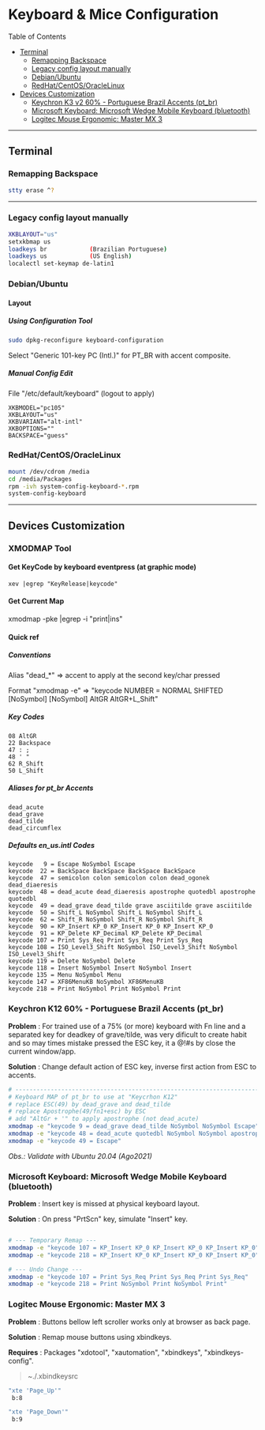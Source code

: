 # Keyboard & Mice Configuration

Table of Contents

* [Terminal](#terminal)
   * [Remapping Backspace](#remapping-backspace)
   * [Legacy config layout manually](#legacy-config-layout-manually)
   * [Debian/Ubuntu](#debianubuntu)
   * [RedHat/CentOS/OracleLinux](#redhatcentosoraclelinux)
* [Devices Customization](#devices-customization)
   * [Keychron K3 v2 60% - Portuguese Brazil Accents (pt_br)](#keychron-k3-v2-60---portuguese-brazil-accents-pt_br)
   * [Microsoft Keyboard: Microsoft Wedge Mobile Keyboard (bluetooth)](#microsoft-keyboard-microsoft-wedge-mobile-keyboard-bluetooth)
   * [Logitec Mouse Ergonomic: Master MX 3](#logitec-mouse-ergonomic-master-mx-3)

***

## Terminal

### Remapping Backspace

```bash
stty erase ^?
```

***

### Legacy config layout manually

```bash
XKBLAYOUT="us"
setxkbmap us
loadkeys br            (Brazilian Portuguese)
loadkeys us            (US English)
localectl set-keymap de-latin1
```

### Debian/Ubuntu

#### Layout 

##### Using Configuration Tool

```bash
sudo dpkg-reconfigure keyboard-configuration
```

Select "Generic 101-key PC (Intl.)" for PT_BR with accent composite.

##### Manual Config Edit

File "/etc/default/keyboard" (logout to apply)

```plain
XKBMODEL="pc105"
XKBLAYOUT="us"
XKBVARIANT="alt-intl"
XKBOPTIONS=""
BACKSPACE="guess"
```

### RedHat/CentOS/OracleLinux

```bash
mount /dev/cdrom /media
cd /media/Packages
rpm -ivh system-config-keyboard-*.rpm 
system-config-keyboard
```

***

## Devices Customization

### XMODMAP Tool

#### Get KeyCode by keyboard eventpress (at graphic mode)

```shell
xev |egrep "KeyRelease|keycode"
```

#### Get Current Map

  xmodmap -pke |egrep -i "print|ins"

#### Quick ref

##### _Conventions_

Alias "dead_*" => accent to apply at the second key/char pressed

Format "xmodmap -e" => "keycode NUMBER = NORMAL SHIFTED [NoSymbol] [NoSymbol] AltGR AltGR+L_Shift"

##### _Key Codes_

```plain
08 AltGR
22 Backspace
47 : ;
48 ' "
62 R_Shift
50 L_Shift
```

##### _Aliases for pt_br Accents_

```plain
dead_acute
dead_grave 
dead_tilde
dead_circumflex
```

##### _Defaults en_us.intl Codes_

```plain
keycode   9 = Escape NoSymbol Escape
keycode  22 = BackSpace BackSpace BackSpace BackSpace
keycode  47 = semicolon colon semicolon colon dead_ogonek dead_diaeresis
keycode  48 = dead_acute dead_diaeresis apostrophe quotedbl apostrophe quotedbl
keycode  49 = dead_grave dead_tilde grave asciitilde grave asciitilde
keycode  50 = Shift_L NoSymbol Shift_L NoSymbol Shift_L
keycode  62 = Shift_R NoSymbol Shift_R NoSymbol Shift_R
keycode  90 = KP_Insert KP_0 KP_Insert KP_0 KP_Insert KP_0
keycode  91 = KP_Delete KP_Decimal KP_Delete KP_Decimal
keycode 107 = Print Sys_Req Print Sys_Req Print Sys_Req
keycode 108 = ISO_Level3_Shift NoSymbol ISO_Level3_Shift NoSymbol ISO_Level3_Shift
keycode 119 = Delete NoSymbol Delete
keycode 118 = Insert NoSymbol Insert NoSymbol Insert
keycode 135 = Menu NoSymbol Menu
keycode 147 = XF86MenuKB NoSymbol XF86MenuKB
keycode 218 = Print NoSymbol Print NoSymbol Print
```

### __Keychron K12 60% - Portuguese Brazil Accents (pt_br)__

__Problem__ : For trained use of a 75% (or more) keyboard with Fn line and a separated key for deadkey of grave/tilde, was very dificult to create habit and so may times mistake pressed the ESC key, it a @!#s by close the current window/app.

__Solution__ : Change default action of ESC key, inverse first action from ESC to accents.

```bash
# ----------------------------------------------------------------------
# Keyboard MAP of pt_br to use at "Keycrhon K12"
# replace ESC(49) by dead_grave and dead_tilde
# replace Apostrophe(49/fn1+esc) by ESC
# add "AltGr + '" to apply apostrophe (not dead_acute)
xmodmap -e "keycode 9 = dead_grave dead_tilde NoSymbol NoSymbol Escape"
xmodmap -e "keycode 48 = dead_acute quotedbl NoSymbol NoSymbol apostrophe"
xmodmap -e "keycode 49 = Escape"
```

_Obs.: Validate with Ubuntu 20.04 (Ago2021)_

### __Microsoft Keyboard: Microsoft Wedge Mobile Keyboard (bluetooth)__

__Problem__ : Insert key is missed at physical keyboard layout.

__Solution__ : On press "PrtScn" key, simulate "Insert" key.

```bash

# --- Temporary Remap ---
xmodmap -e "keycode 107 = KP_Insert KP_0 KP_Insert KP_0 KP_Insert KP_0"
xmodmap -e "keycode 218 = KP_Insert KP_0 KP_Insert KP_0 KP_Insert KP_0"

# --- Undo Change ---
xmodmap -e "keycode 107 = Print Sys_Req Print Sys_Req Print Sys_Req"
xmodmap -e "keycode 218 = Print NoSymbol Print NoSymbol Print"
```

### __Logitec Mouse Ergonomic: Master MX 3__

__Problem__ : Buttons bellow left scroller works only at browser as back page.

__Solution__ : Remap mouse buttons using xbindkeys.

__Requires__ : Packages "xdotool", "xautomation", "xbindkeys", "xbindkeys-config".

> ~./.xbindkeysrc

```bash
"xte 'Page_Up'"
 b:8

"xte 'Page_Down'"
 b:9
```
